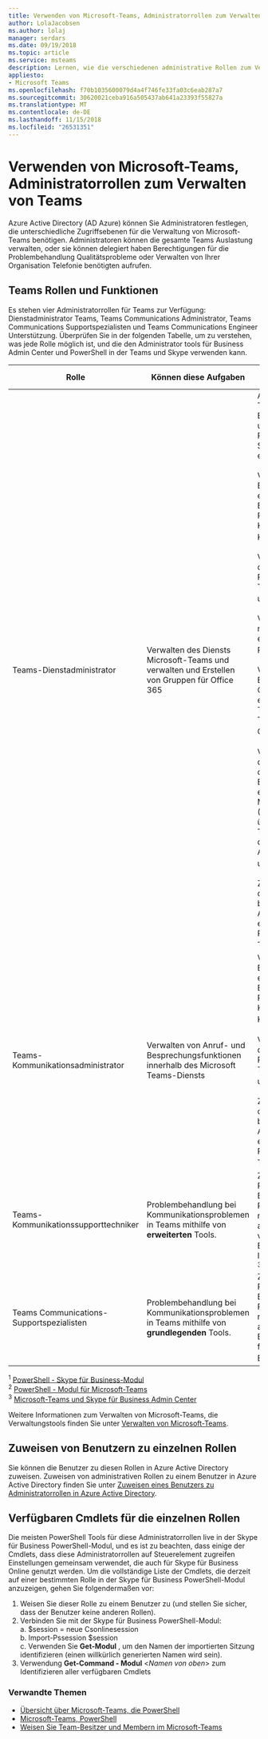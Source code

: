 ```yaml
---
title: Verwenden von Microsoft-Teams, Administratorrollen zum Verwalten von Teams
author: LolaJacobsen
ms.author: lolaj
manager: serdars
ms.date: 09/19/2018
ms.topic: article
ms.service: msteams
description: Lernen, wie die verschiedenen administrative Rollen zum Verwalten von Teams verwendet.
appliesto:
- Microsoft Teams
ms.openlocfilehash: f70b1035600079d4a4f746fe33fa03c6eab287a7
ms.sourcegitcommit: 30620021ceba916a505437ab641a23393f55827a
ms.translationtype: MT
ms.contentlocale: de-DE
ms.lasthandoff: 11/15/2018
ms.locfileid: "26531351"
---
```

# <a name="use-microsoft-teams-admin-roles-to-manage-teams"></a>Verwenden von Microsoft-Teams, Administratorrollen zum Verwalten von Teams

Azure Active Directory (AD Azure) können Sie Administratoren festlegen, die unterschiedliche Zugriffsebenen für die Verwaltung von Microsoft-Teams benötigen. Administratoren können die gesamte Teams Auslastung verwalten, oder sie können delegiert haben Berechtigungen für die Problembehandlung Qualitätsprobleme oder Verwalten von Ihrer Organisation Telefonie benötigten aufrufen. 

## <a name="teams-roles-and-capabilities"></a>Teams Rollen und Funktionen

Es stehen vier Administratorrollen für Teams zur Verfügung: Dienstadministrator Teams, Teams Communications Administrator, Teams Communications Supportspezialisten und Teams Communications Engineer Unterstützung. Überprüfen Sie in der folgenden Tabelle, um zu verstehen, was jede Rolle möglich ist, und die den Administrator tools für Business Admin Center und PowerShell in der Teams und Skype verwenden kann.

<!-- add Global admin role? -->

| Rolle | Können diese Aufgaben | Können die folgenden Tools zugreifen |
|----- | ------------------ | ------------------------------ |
| Teams-Dienstadministrator | Verwalten des Diensts Microsoft-Teams und verwalten und Erstellen von Gruppen für Office 365 | Alles in der Microsoft-Teams & Skype für Business Admin Center und zugehörige PowerShell-Steuerelemente, einschließlich:<br><br> Verwalten von Besprechungen, einschließlich Besprechungsanfragen Richtlinien, Konfigurationen und Konferenz Brücken<sup>1,3</sup><br><br> Verwalten von VoIP, darunter den Aufruf von Richtlinien und den Telefon-Zahl Inventar und Zuweisung<sup>1</sup><br><br> Verwalten von messaging, einschließlich Richtlinien<sup>1,3</sup> messaging<br><br> Verwalten von Einstellungen für alle Org geltende, einschließlich Verbund, Teams Upgrade und Teams Clienteinstellungen<sup>1,3</sup><br><br> Verwalten der Teams in der Organisation sowie die zugehörigen Einstellungen, einschließlich des Mitgliedschaftsanbieters (Gruppenmanagement über PowerShell Teammanagement in der Einführung der Administratorportal unterstützt) <sup>23</sup><br><br> Zeigen Sie Profilseite des Benutzers an und beheben Sie Anrufqualität mit erweiterten Problembehandlung Toolset<sup>3</sup> |
| Teams-Kommunikationsadministrator | Verwalten von Anruf- und Besprechungsfunktionen innerhalb des Microsoft Teams-Diensts | Verwalten von Besprechungen, einschließlich Besprechungsanfragen Richtlinien, Konfigurationen und Konferenz Brücken<sup>1,3</sup><br><br> Verwalten von VoIP, darunter den Aufruf von Richtlinien und den Telefon-Zahl Inventar und Zuweisung<sup>1</sup><br><br> Zeigen Sie Profilseite des Benutzers an und beheben Sie Anrufqualität mit erweiterten Problembehandlung Toolset<sup>1,3</sup> |
| Teams-Kommunikationssupporttechniker | Problembehandlung bei Kommunikationsproblemen in Teams mithilfe von **erweiterten** Tools. | Zugriff auf der Profilseite des Benutzers für die Problembehandlung bei ruft in Analytics aufrufen. Können vollständige Anruf Erfassen von Informationen anzeigen. <sup>3</sup> |
| Teams Communications-Supportspezialisten | Problembehandlung bei Kommunikationsproblemen in Teams mithilfe von **grundlegenden** Tools.| Zugriff auf der Profilseite des Benutzers für die Problembehandlung bei ruft in Analytics aufrufen. Kann nur Benutzerinformationen für den gesuchten Benutzer anzeigen.<sup>3</sup>

<sup>1</sup> [PowerShell - Skype für Business-Modul](https://docs.microsoft.com/office365/enterprise/powershell/manage-skype-for-business-online-with-office-365-powershell)<br>
<sup>2</sup> [PowerShell - Modul für Microsoft-Teams](https://www.powershellgallery.com/packages/MicrosoftTeams/)<br>
<sup>3</sup> [Microsoft-Teams und Skype für Business Admin Center](https://docs.microsoft.com/microsoftteams/manage-teams-skypeforbusiness-admin-center)
<!-- <sup>4</sup> Azure Active Directory Admin Center <<note that these are going to come later because they’re related to O365 Group management>> 
<sup>5</sup> Microsoft 365 Admin Center <<note that these are going to come later because they’re related to O365 Group management>> 
-->
Weitere Informationen zum Verwalten von Microsoft-Teams, die Verwaltungstools finden Sie unter [Verwalten von Microsoft-Teams](https://docs.microsoft.com/microsoftteams/manage-teams-skypeforbusiness-admin-center).

## <a name="assign-users-to-each-role"></a>Zuweisen von Benutzern zu einzelnen Rollen

Sie können die Benutzer zu diesen Rollen in Azure Active Directory zuweisen. Zuweisen von administrativen Rollen zu einem Benutzer in Azure Active Directory finden Sie unter [Zuweisen eines Benutzers zu Administratorrollen in Azure Active Directory](https://docs.microsoft.com/azure/active-directory/fundamentals/active-directory-users-assign-role-azure-portal).

## <a name="cmdlets-available-for-each-role"></a>Verfügbaren Cmdlets für die einzelnen Rollen

Die meisten PowerShell Tools für diese Administratorrollen live in der Skype für Business PowerShell-Modul, und es ist zu beachten, dass einige der Cmdlets, dass diese Administratorrollen auf Steuerelement zugreifen Einstellungen gemeinsam verwendet, die auch für Skype für Business Online genutzt werden. Um die vollständige Liste der Cmdlets, die derzeit auf einer bestimmten Rolle in der Skype für Business PowerShell-Modul anzuzeigen, gehen Sie folgendermaßen vor:

1. Weisen Sie dieser Rolle zu einem Benutzer zu (und stellen Sie sicher, dass der Benutzer keine anderen Rollen).
2. Verbinden Sie mit der Skype für Business PowerShell-Modul:<br>
   a. $session = neue Csonlinesession<br>
   b. Import-Pssession $session<br>
   c. Verwenden Sie **Get-Modul** , um den Namen der importierten Sitzung identifizieren (einen willkürlich generierten Namen wird sein).<br>
3. Verwendung **Get-Command - Modul** <*Namen von oben*> zum Identifizieren aller verfügbaren Cmdlets

### <a name="related-topics"></a>Verwandte Themen

- [Übersicht über Microsoft-Teams, die PowerShell](teams-powershell-overview.md)
- [Microsoft-Teams, PowerShell](https://docs.microsoft.com/powershell/module/teams/?view=teams-ps)
- [Weisen Sie Team-Besitzer und Membern im Microsoft-Teams](https://docs.microsoft.com/microsoftteams/assign-roles-permissions)


